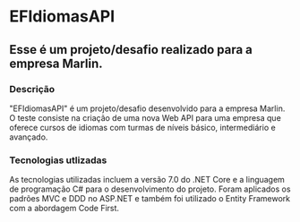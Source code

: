 # EFIdiomasAPI

## Esse é um projeto/desafio realizado para a empresa Marlin. 

### Descrição
"EFIdiomasAPI" é um projeto/desafio desenvolvido para a empresa Marlin. O teste consiste na criação de uma nova Web API para uma empresa que oferece cursos de idiomas com turmas de níveis básico, intermediário e avançado.

### Tecnologias utlizadas
As tecnologias utilizadas incluem a versão 7.0 do .NET Core e a linguagem de programação C# para o desenvolvimento do projeto. Foram aplicados os padrões MVC e DDD no ASP.NET e também foi utilizado o Entity Framework com a abordagem Code First.
